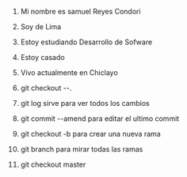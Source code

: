 1. Mi nombre es samuel Reyes Condori
2. Soy de Lima
3. Estoy estudiando Desarrollo de Sofware
4. Estoy casado
5. Vivo actualmente en Chiclayo

6. git checkout --.   
7. git log   sirve para ver todos los cambios
8. git commit --amend   para editar el ultimo commit

9. git checkout -b    para crear una nueva rama
10. git branch   para mirar todas las ramas
11. git checkout master
